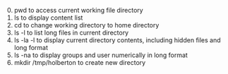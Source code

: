 0. pwd to access current working file directory
1. ls to display content list
2. cd to change working directory to home directory
3. ls -l to list long files in current directory
4. ls -la -l to display current directory contents, including hidden files and long format
5. ls -na to display groups and user numerically  in long format
6. mkdir /tmp/holberton to create new directory 